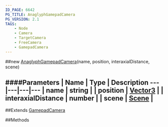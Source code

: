 ```yaml
---
ID_PAGE: 6642
PG_TITLE: AnaglyphGamepadCamera
PG_VERSION: 2.1
TAGS:
    - Node
    - Camera
    - TargetCamera
    - FreeCamera
    - GamepadCamera
---
```

##new [AnaglyphGamepadCamera](page.php?p=6642)(name, position, interaxialDistance, scene)

####Parameters
 | Name | Type | Description
---|---|---|---
 | name | string | 
 | position | [Vector3](page.php?p=6751) | 
 | interaxialDistance | number | 
 | scene | [Scene](page.php?p=6662) | 
---

##Extends
 [GamepadCamera](page.php?p=6641)


##Methods
